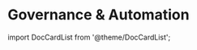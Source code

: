 ﻿---
description: Automate governance processes and enforce policies across your Microsoft 365 environment.
---

# Governance & Automation

import DocCardList from '@theme/DocCardList';

<DocCardList />